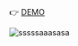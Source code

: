  <br>


:point_right:	[DEMO](https://mustafa681.github.io/Library/index.html)



![sssssaaasasa](https://user-images.githubusercontent.com/81806867/141657946-d8a96b2b-6ac3-4e87-9191-ef66283b0fe4.PNG)
